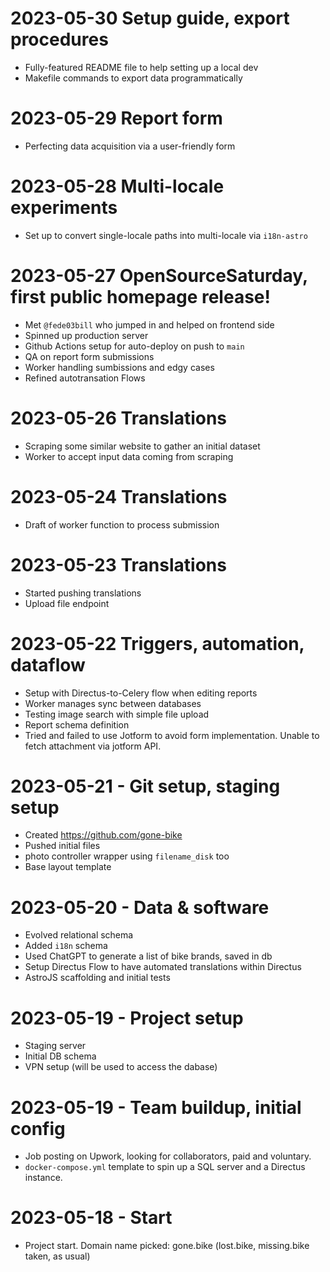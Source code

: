 # 2023-05-30 Setup guide, export procedures
- Fully-featured README file to help setting up a local dev
- Makefile commands to export data programmatically

# 2023-05-29 Report form
- Perfecting data acquisition via a user-friendly form

# 2023-05-28 Multi-locale experiments
- Set up to convert single-locale paths into multi-locale via `i18n-astro`

# 2023-05-27 OpenSourceSaturday, first public homepage release!
- Met `@fede03bill` who jumped in and helped on frontend side
- Spinned up production server
- Github Actions setup for auto-deploy on push to `main`
- QA on report form submissions
- Worker handling sumbissions and edgy cases
- Refined autotransation Flows

# 2023-05-26 Translations
- Scraping some similar website to gather an initial dataset
- Worker to accept input data coming from scraping

# 2023-05-24 Translations
- Draft of worker function to process submission

# 2023-05-23 Translations
- Started pushing translations
- Upload file endpoint

# 2023-05-22 Triggers, automation, dataflow
- Setup with Directus-to-Celery flow when editing reports
- Worker manages sync between databases
- Testing image search with simple file upload
- Report schema definition
- Tried and failed to use Jotform to avoid form implementation. Unable to fetch attachment via jotform API.

# 2023-05-21 - Git setup, staging setup
- Created https://github.com/gone-bike
- Pushed initial files
- photo controller wrapper using `filename_disk` too
- Base layout template

# 2023-05-20 - Data & software
- Evolved relational schema
- Added `i18n` schema
- Used ChatGPT to generate a list of bike brands, saved in db
- Setup Directus Flow to have automated translations within Directus
- AstroJS scaffolding and initial tests

# 2023-05-19 - Project setup
- Staging server
- Initial DB schema
- VPN setup (will be used to access the dabase)

# 2023-05-19 - Team buildup, initial config
- Job posting on Upwork, looking for collaborators, paid and voluntary.
- `docker-compose.yml` template to spin up a SQL server and a Directus instance.

# 2023-05-18 - Start
- Project start. Domain name picked: gone.bike (lost.bike, missing.bike taken, as usual)



